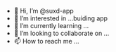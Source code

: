 - 👋 Hi, I’m @suxd-app
- 👀 I’m interested in ...buiding app
- 🌱 I’m currently learning ...
- 💞️ I’m looking to collaborate on ...
- 📫 How to reach me ...

<!---
suxd-app/suxd-app is a ✨ special ✨ repository because its `README.md` (this file) appears on your GitHub profile.
You can click the Preview link to take a look at your changes.
--->
